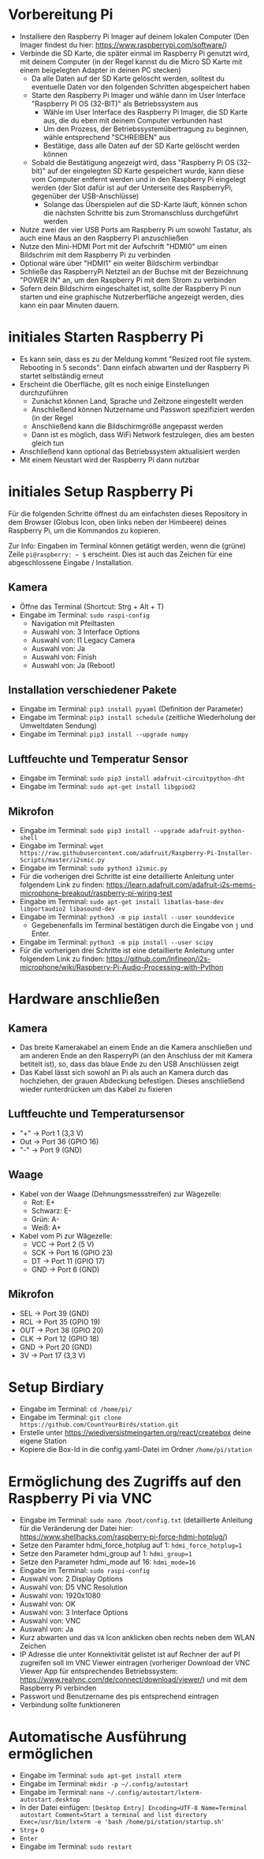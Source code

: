 # Vorbereitung Pi 
- Installiere den Raspberry Pi Imager auf deinem lokalen Computer (Den Imager findest du hier: https://www.raspberrypi.com/software/)
- Verbinde die SD Karte, die später einmal im Raspberry Pi genutzt wird, mit deinem Computer (in der Regel kannst du die Micro SD Karte mit einem beigelegten Adapter in deinen PC stecken)
  - Da alle Daten auf der SD Karte gelöscht werden, solltest du eventuelle Daten vor den folgenden Schritten abgespeichert haben 
  - Starte den Raspberry Pi Imager und wähle dann im User Interface "Raspberry PI OS (32-BIT)" als Betriebssystem aus 
    - Wähle im User Interface des Raspberry Pi Imager, die SD Karte aus, die du eben mit deinem Computer verbunden hast 
    - Um den Prozess, der Betriebssystemübertragung zu beginnen, wähle entsprechend "SCHREIBEN" aus 
    - Bestätige, dass alle Daten auf der SD Karte gelöscht werden können 
  - Sobald die Bestätigung angezeigt wird, dass "Raspberry Pi OS (32-bit)" auf der eingelegten SD Karte gespeichert wurde, kann diese vom Computer entfernt werden und in den Raspberry Pi eingelegt werden (der Slot dafür ist auf der Unterseite des RaspberryPi, gegenüber der USB-Anschlüsse)
    - Solange das Überspielen auf die SD-Karte läuft, können schon die nächsten Schritte bis zum Stromanschluss durchgeführt werden  
- Nutze zwei der vier USB Ports am Raspberry Pi um sowohl Tastatur, als auch eine Maus an den Raspberry Pi anzuschließen 
- Nutze den Mini-HDMI Port mit der Aufschrift "HDMI0" um einen Bildschrim mit dem Raspberry Pi zu verbinden
- Optional wäre über "HDMI1" ein weiter Bildschirm verbindbar 
- Schließe das RaspberryPi Netzteil an der Buchse mit der Bezeichnung "POWER IN" an, um den Raspberry Pi mit dem Strom zu verbinden 
- Sofern dein Bildschirm eingeschaltet ist, sollte der Raspberry Pi nun starten und eine graphische Nutzerberfläche angezeigt werden, dies kann ein paar Minuten dauern. 

# initiales Starten Raspberry Pi  
- Es kann sein, dass es zu der Meldung kommt "Resized root file system. Rebooting in 5 seconds". Dann einfach abwarten und der Raspberry Pi startet selbständig erneut 
- Erscheint die Oberfläche, gilt es noch einige Einstellungen durchzuführen 
  - Zunächst können Land, Sprache und Zeitzone eingestellt werden 
  - Anschließend können Nutzername und Passwort spezifiziert werden (in der Regel 
  - Anschließend kann die Bildschirmgröße angepasst werden 
  - Dann ist es möglich, dass WiFi Network festzulegen, dies am besten gleich tun 
- Anschließend kann optional das Betriebssystem aktualisiert werden 
- Mit einem Neustart wird der Raspberry Pi dann nutzbar  

# initiales Setup Raspberry Pi 
Für die folgenden Schritte öffnest du am einfachsten dieses Repository in dem Browser (Globus Icon, oben links neben der Himbeere) deines Raspberry Pi, um die Kommandos zu kopieren. 

Zur Info: Eingaben im Terminal können getätigt werden, wenn die (grüne) Zeile `pi@raspberry: ~ $` erscheint. Dies ist auch das Zeichen für eine abgeschlossene Eingabe / Installation.

## Kamera 
- Öffne das Terminal (Shortcut: Strg + Alt + T)
- Eingabe im Terminal: `sudo raspi-config`
  - Navigation mit Pfeiltasten
  - Auswahl von: 3 Interface Options  
  - Auswahl von: I1 Legacy Camera
  - Auswahl von: Ja
  - Auswahl von: Finish  
  - Auswahl von: Ja (Reboot)

## Installation verschiedener Pakete 
- Eingabe im Terminal: `pip3 install pyyaml` (Definition der Parameter)
- Eingabe im Terminal: `pip3 install schedule` (zeitliche Wiederholung der Umweltdaten Sendung)
- Eingabe im Terminal: `pip3 install --upgrade numpy`

## Luftfeuchte und Temperatur Sensor 
- Eingabe im Terminal: `sudo pip3 install adafruit-circuitpython-dht`
- Eingabe im Terminal: `sudo apt-get install libgpiod2`

## Mikrofon 
- Eingabe im Terminal: `sudo pip3 install --upgrade adafruit-python-shell`
- Eingabe im Terminal: `wget https://raw.githubusercontent.com/adafruit/Raspberry-Pi-Installer-Scripts/master/i2smic.py`
- Eingabe im Terminal: `sudo python3 i2smic.py`
- Für die vorherigen drei Schritte ist eine detaillierte Anleitung unter folgendem Link zu finden: https://learn.adafruit.com/adafruit-i2s-mems-microphone-breakout/raspberry-pi-wiring-test 
- Eingabe im Terminal: `sudo apt-get install libatlas-base-dev libportaudio2 libasound-dev`
- Eingabe im Terminal: `python3 -m pip install --user sounddevice`
  - Gegebenenfalls im Terminal bestätigen durch die Eingabe von `j` und Enter. 
- Eingabe im Terminal: `python3 -m pip install --user scipy`
- Für die vorherigen drei Schritte ist eine detaillierte Anleitung unter folgendem Link zu finden: https://github.com/Infineon/i2s-microphone/wiki/Raspberry-Pi-Audio-Processing-with-Python 

# Hardware anschließen 

## Kamera 
- Das breite Kamerakabel an einem Ende an die Kamera anschließen und am anderen Ende an den RasperryPi (an den Anschluss der mit Kamera betitelt ist), so, dass das blaue Ende zu den USB Anschlüssen zeigt 
- Das Kabel lässt sich sowohl an Pi als auch an Kamera durch das hochziehen, der grauen Abdeckung befestigen. Dieses anschließend wieder runterdrücken um das Kabel zu fixieren 

## Luftfeuchte und Temperatursensor 
- "+" -> Port 1 (3,3 V)
- Out -> Port 36 (GPIO 16)
- "-" -> Port 9 (GND) 

## Waage 
- Kabel von der Waage (Dehnungsmessstreifen) zur Wägezelle:
  - Rot: E+ 
  - Schwarz: E-
  - Grün: A-
  - Weiß: A+
- Kabel vom Pi zur Wägezelle:
  - VCC -> Port 2 (5 V)  
  - SCK -> Port 16 (GPIO 23) 
  - DT  -> Port 11 (GPIO 17)
  - GND -> Port 6 (GND)

## Mikrofon 
- SEL -> Port 39 (GND)
- RCL -> Port 35 (GPIO 19)
- OUT -> Port 38 (GPIO 20)
- CLK -> Port 12 (GPIO 18) 
- GND -> Port 20 (GND)
- 3V  -> Port 17 (3,3 V)

# Setup Birdiary 
- Eingabe im Terminal: `cd /home/pi/`
- Eingabe im Terminal: `git clone https://github.com/CountYourBirds/station.git` 
- Erstelle unter https://wiediversistmeingarten.org/react/createbox deine eigene Station
- Kopiere die Box-Id in die config.yaml-Datei im Ordner `/home/pi/station`

# Ermöglichung des Zugriffs auf den Raspberry Pi via VNC  
- Eingabe im Terminal: `sudo nano /boot/config.txt` (detaillierte Anleitung für die Veränderung der Datei hier: https://www.shellhacks.com/raspberry-pi-force-hdmi-hotplug/)
- Setze den Paramter hdmi_force_hotplug auf 1: `hdmi_force_hotplug=1` 
- Setze den Parameter hdmi_group auf 1: `hdmi_group=1`
- Setze den Parameter hdmi_mode auf 16: `hdmi_mode=16`
- Eingabe im Terminal: `sudo raspi-config`
- Auswahl von: 2 Display Options
- Auswahl von: D5 VNC Resolution  
- Auswahl von: 1920x1080
- Auswahl von: OK
- Auswahl von: 3 Interface Options 
- Auswahl von: VNC 
- Auswahl von: Ja 
- Kurz abwarten und das `VA` Icon anklicken oben rechts neben dem WLAN Zeichen 
- IP Adresse die unter Konnektivität gelistet ist auf Rechner der auf PI zugreifen soll im VNC Viewer eintragen (vorheriger Download der VNC Viewer App für entsprechendes Betriebssystem: https://www.realvnc.com/de/connect/download/viewer/) und mit dem Raspberry Pi verbinden  
- Passwort und Benutzername des pis entsprechend eintragen
- Verbindung sollte funktioneren  

# Automatische Ausführung ermöglichen 
- Eingabe im Terminal: `sudo apt-get install xterm`
- Eingabe im Terminal: `mkdir -p ~/.config/autostart`
- Eingabe im Terminal: `nano ~/.config/autostart/lxterm-autostart.desktop`
- In der Datei einfügen: 
`[Desktop Entry]
Encoding=UTF-8
Name=Terminal autostart
Comment=Start a terminal and list directory
Exec=/usr/bin/lxterm -e 'bash /home/pi/station/startup.sh'` 
- `Strg`+ `O` 
- `Enter`
- Eingabe im Terminal: `sudo restart`
